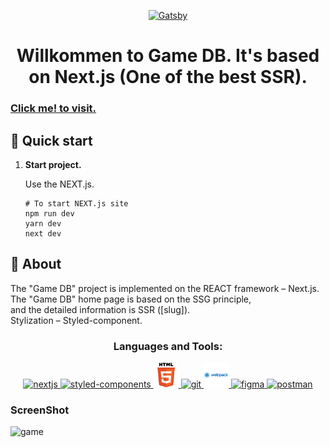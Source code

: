 <p align="center">
  <a href="https://nextjs.org/">
    <img alt="Gatsby" src="https://cdn.worldvectorlogo.com/logos/nextjs-2.svg" width="60" />
  </a>
</p>
<h1 align="center">
 Willkommen to Game DB. It's based on Next.js (One of the best SSR).
</h1>
<h3>
 <a href="https://coin32-p1yduw7qt-zolf-anton.vercel.app/">
    Click me! to visit.
  </a>
</h3>

## 🚀 Quick start

1.  **Start project.**

    Use the NEXT.js.

    ```shell
    # To start NEXT.js site
    npm run dev
    yarn dev
    next dev
    ```

## 📌 About

The "Game DB" project is implemented on the REACT framework – Next.js.</br>
The "Game DB" home page is based on the SSG principle,</br>
and the detailed information is SSR ([slug]).</br>
Stylization – Styled-component.</br>

<h3 align="center">Languages and Tools:</h3>
            <p align="center">
  <a href="https://nextjs.org/" target="_blank" rel="noreferrer">
                    <img
                        src="https://cdn.worldvectorlogo.com/logos/nextjs-2.svg"
                        alt="nextjs"
                        width="40"
                        height="40"
                    />
                </a>

<a href="https://www.styled-components.com" rel="nofollow">
                    <img
                        alt="styled-components"
                        src="https://raw.githubusercontent.com/styled-components/brand/master/styled-components.png"
                        height="40px"
                        style="max-width: 100%"
                    />
                </a>

   <a href="https://www.w3.org/html/" target="_blank" rel="noreferrer">
                    <img
                        src="https://raw.githubusercontent.com/devicons/devicon/master/icons/html5/html5-original-wordmark.svg"
                        alt="html5"
                        width="40"
                        height="40"
                    />
                </a>
 
  
   <a href="https://git-scm.com/" target="_blank" rel="noreferrer">
                    <img
                        src="https://www.vectorlogo.zone/logos/git-scm/git-scm-icon.svg"
                        alt="git"
                        width="40"
                        height="40"
                    />
                </a>
 
   <a href="https://webpack.js.org" target="_blank" rel="noreferrer">
                    <img
                        src="https://raw.githubusercontent.com/devicons/devicon/d00d0969292a6569d45b06d3f350f463a0107b0d/icons/webpack/webpack-original-wordmark.svg"
                        alt="webpack"
                        width="40"
                        height="40"
                    />
                </a>
    <a href="https://www.figma.com/" target="_blank" rel="noreferrer">
                    <img
                        src="https://www.vectorlogo.zone/logos/figma/figma-icon.svg"
                        alt="figma"
                        width="40"
                        height="40"
                    />
                </a>
  
  <a href="https://postman.com" target="_blank" rel="noreferrer">
                    <img
                        src="https://www.vectorlogo.zone/logos/getpostman/getpostman-icon.svg"
                        alt="postman"
                        width="40"
                        height="40"
                    />
                </a>
  
  
</p>

### ScreenShot

<p>
 <img
                        src="https://anton-zolf.su/img/game.PNG"
                        alt="game"
                        width="907"
                        height="412"
                    />
</p>
